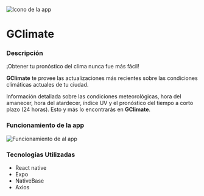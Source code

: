 ![Icono de la app](https://github.com/ProgMovil/WeatherApp/blob/Develop/icons/clima.png)
# GClimate
### Descripción
¡Obtener tu pronóstico del clima nunca fue más fácil!

**GClimate** te provee las actualizaciones más recientes sobre las condiciones climáticas actuales de tu ciudad.

Información detallada sobre las condiciones meteorológicas, hora del amanecer, hora del atardecer, índice UV y el pronóstico del tiempo a corto plazo (24 horas). Esto y más lo encontrarás en **GClimate**.

### Funcionamiento de la app

![Funcionamiento de al app](https://github.com/ProgMovil/WeatherApp/blob/Develop/icons/Funcionamiento%20de%20la%20app.png)

### Tecnologías Utilizadas
* React native
* Expo
* NativeBase
* Axios
